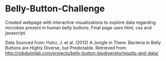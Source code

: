 # Belly-Button-Challenge

Created webpage with interactive visualizations to explore data regarding microbes present in human belly buttons. Final page uses html, css and javascript.

Data Sourced from: Hulcr, J. et al. (2012) A Jungle in There: Bacteria in Belly Buttons are Highly Diverse, but Predictable. Retrieved from: http://robdunnlab.com/projects/belly-button-biodiversity/results-and-data/
